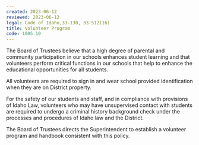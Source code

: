 ```yaml
---
created: 2023-06-12
reviewed: 2023-06-12
legal: Code of Idaho,33-130, 33-512(16)
title: Volunteer Program
code: 1005.10
---
```


The Board of Trustees believe that a high degree of parental and community participation in our schools enhances student learning and that volunteers perform critical functions in our schools that help to enhance the educational opportunities for all students.

All volunteers are required to sign in and wear school provided identification when they are on District property.

For the safety of our students and staff, and in compliance with provisions of Idaho Law, volunteers who may have unsupervised contact with students are required to undergo a criminal history background check under the processes and procedures of Idaho law and the District.

The Board of Trustees directs the Superintendent to establish a volunteer program and handbook consistent with this policy.

